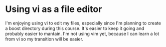 # Using vi as a file editor

I'm enjoying using vi to edit my files, especially since I'm planning to create a boost directory during this course. It's easier to keep it going and probably
easier to mantain. I'm not using vim yet, because I can learn a lot from vi so my transition will be easier.
